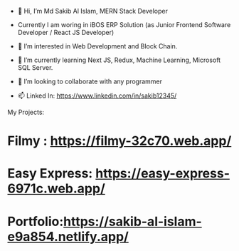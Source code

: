 - 👋 Hi, I’m Md Sakib Al Islam, MERN Stack Developer

- Currently I am woring in iBOS ERP Solution (as Junior Frontend Software Developer / React JS Developer)

- 👀 I’m interested in Web Development and Block Chain.

- 🌱 I’m currently learning Next JS, Redux, Machine Learning, Microsoft SQL Server.

- 💞️ I’m looking to collaborate with any programmer

- 📫 Linked In: https://www.linkedin.com/in/sakib12345/

My Projects:

# Filmy : https://filmy-32c70.web.app/

# Easy Express: https://easy-express-6971c.web.app/

# Portfolio:https://sakib-al-islam-e9a854.netlify.app/
